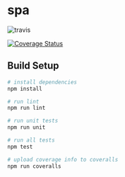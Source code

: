 # spa

![travis](https://api.travis-ci.org/zhangyue0503/spa.svg?branch=master)

[![Coverage Status](https://coveralls.io/repos/github/zhangyue0503/spa/badge.svg)](https://coveralls.io/github/zhangyue0503/spa)

## Build Setup

``` bash
# install dependencies
npm install

# run lint
npm run lint

# run unit tests
npm run unit

# run all tests
npm test

# upload coverage info to coveralls
npm run coveralls
```
